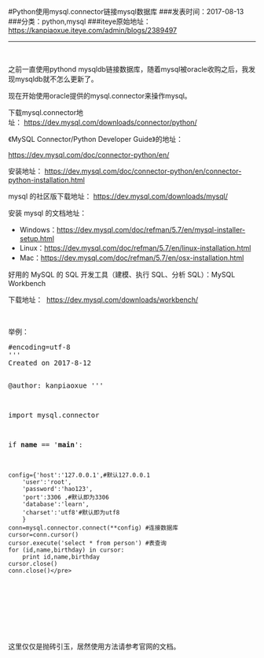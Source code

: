#Python使用mysql.connector链接mysql数据库
###发表时间：2017-08-13
###分类：python,mysql
###iteye原始地址：<a href="https://kanpiaoxue.iteye.com/admin/blogs/2389497" target="_blank">https://kanpiaoxue.iteye.com/admin/blogs/2389497</a>

---

<div class="iteye-blog-content-contain" style="font-size: 14px;"> 
 <p>&nbsp;</p> 
 <p>之前一直使用pythond mysqldb链接数据库，随着mysql被oracle收购之后，我发现mysqldb就不怎么更新了。</p> 
 <p>现在开始使用oracle提供的mysql.connector来操作mysql。</p> 
 <p>下载mysql.connector地址：&nbsp;<a href="https://dev.mysql.com/downloads/connector/python/">https://dev.mysql.com/downloads/connector/python/</a></p> 
 <p>《MySQL Connector/Python Developer Guide》的地址：&nbsp;</p> 
 <p><a href="https://dev.mysql.com/doc/connector-python/en/">https://dev.mysql.com/doc/connector-python/en/</a></p> 
 <p>安装地址：&nbsp;<a href="https://dev.mysql.com/doc/connector-python/en/connector-python-installation.html">https://dev.mysql.com/doc/connector-python/en/connector-python-installation.html</a></p> 
 <p>mysql 的社区版下载地址：&nbsp;<a href="https://dev.mysql.com/downloads/mysql/">https://dev.mysql.com/downloads/mysql/</a></p> 
 <p>安装 mysql 的文档地址：</p> 
 <ul> 
  <li>Windows：<a href="https://dev.mysql.com/doc/refman/5.7/en/mysql-installer-setup.html">https://dev.mysql.com/doc/refman/5.7/en/mysql-installer-setup.html</a> </li> 
  <li>Linux：<a href="https://dev.mysql.com/doc/refman/5.7/en/linux-installation.html">https://dev.mysql.com/doc/refman/5.7/en/linux-installation.html</a> </li> 
  <li>Mac：<a href="https://dev.mysql.com/doc/refman/5.7/en/osx-installation.html">https://dev.mysql.com/doc/refman/5.7/en/osx-installation.html</a> </li> 
 </ul> 
 <p>好用的 MySQL 的 SQL 开发工具（建模、执行 SQL、分析 SQL）：MySQL Workbench</p> 
 <p>下载地址： &nbsp;<a href="https://dev.mysql.com/downloads/workbench/">https://dev.mysql.com/downloads/workbench/</a></p> 
 <p>&nbsp;</p> 
 <p>举例：</p> 
 <pre name="code" class="python">#encoding=utf-8
'''
Created on 2017-8-12

@author: kanpiaoxue
'''


import mysql.connector


if __name__ == '__main__':
    
    config={'host':'127.0.0.1',#默认127.0.0.1
        'user':'root',
        'password':'hao123',
        'port':3306 ,#默认即为3306
        'database':'learn',
        'charset':'utf8'#默认即为utf8
        }
    conn=mysql.connector.connect(**config) #连接数据库
    cursor=conn.cursor()
    cursor.execute('select * from person') #表查询
    for (id,name,birthday) in cursor:
        print id,name,birthday
    cursor.close()
    conn.close()</pre> 
 <p>&nbsp;</p> 
 <p>这里仅仅是抛砖引玉，居然使用方法请参考官网的文档。</p> 
</div>